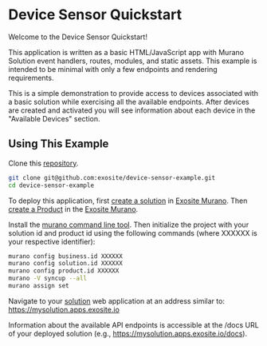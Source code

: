 # Device Sensor Quickstart

Welcome to the Device Sensor Quickstart!

This application is written as a basic HTML/JavaScript app with Murano Solution event handlers, routes, modules, and static assets. This example is intended to be minimal with only a few endpoints and rendering requirements.

This is a simple demonstration to provide access to devices associated with a basic solution while exercising all the available endpoints. After devices are created and activated you will see information about each device in the "Available Devices" section.

## Using This Example

Clone this [repository](https://github.com/exosite/device-sensor-quickstart.git).

```sh
git clone git@github.com:exosite/device-sensor-example.git
cd device-sensor-example
```

To deploy this application, first [create a solution](http://docs.exosite.com/reference/ui/create-solution/) in [Exosite Murano](https://www.exosite.io/business/solutions). Then [create a Product](http://docs.exosite.com/reference/ui/create-product/) in the [Exosite Murano](https://www.exosite.io/business/products).

Install the [murano command line tool](http://docs.exosite.com/development/tools/murano-cli/). Then initialize the project with your solution id and product id using the following commands (where XXXXXX is your respective identifier):

```sh 
murano config business.id XXXXXX
murano config solution.id XXXXXX
murano config product.id XXXXXX
murano -V syncup --all
murano assign set
```

Navigate to your [solution](https://www.exosite.io/business/solutions) web application at an address similar to:
https://mysolution.apps.exosite.io

Information about the available API endpoints is accessible at the /docs URL of your deployed solution (e.g., https://mysolution.apps.exosite.io/docs).
